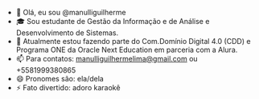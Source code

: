 - 👋 Olá, eu sou @manulliguilherme
- 🎓 Sou estudante de Gestão da Informação e de Análise e Desenvolvimento de Sistemas.
- 🌱 Atualmente estou fazendo parte do Com.Domínio Digital 4.0 (CDD) e Programa ONE da Oracle Next Education em parceria com a Alura. 
- 📫 Para contatos: manulliguilhermelima@gmail.com ou +5581999380865
- 😄 Pronomes são: ela/dela 
- ⚡ Fato divertido: adoro karaokê
<!---
manulliguilherme/manulliguilherme is a ✨ special ✨ repository because its `README.md` (this file) appears on your GitHub profile.
You can click the Preview link to take a look at your changes.
--->
